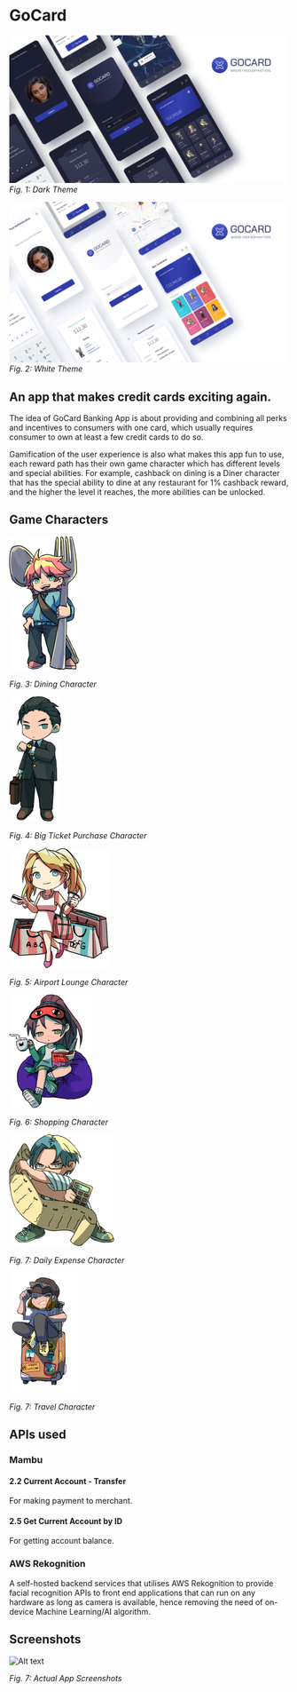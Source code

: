 # GoCard


![Alt text](/marketing/app_dark.png?raw=true "Dark theme screenshots")
*Fig. 1: Dark Theme*

![Alt text](/marketing/app_white.png?raw=true "White theme screenshots")
*Fig. 2: White Theme*

## An app that makes credit cards exciting again.

The idea of GoCard Banking App is about providing and combining all perks and incentives to consumers with one card, which usually requires consumer to own at least a few credit cards to do so.

Gamification of the user experience is also what makes this app fun to use, each reward path has their own game character which has different levels and special abilities. For example, cashback on dining is a Diner character that has the special ability to dine at any restaurant for 1% cashback reward, and the higher the level it reaches, the more abilities can be unlocked.

## Game Characters
 
 ![Alt text](/marketing/diner.png?raw=true "Diner")

 *Fig. 3: Dining Character*

 ![Alt text](/marketing/big_ticket.png?raw=true "Big Ticket Purchase")

 *Fig. 4: Big Ticket Purchase Character*

 ![Alt text](/marketing/shopper.png?raw=true "Shopper")
 
 *Fig. 5: Airport Lounge Character*

 ![Alt text](/marketing/lounge.png?raw=true "Aiport Lounge")

 *Fig. 6: Shopping Character*

 ![Alt text](/marketing/daily.png?raw=true "Daily Expense")

 *Fig. 7: Daily Expense Character*

 ![Alt text](/marketing/travel.png?raw=true "Travel")

 *Fig. 7: Travel Character*

## APIs used

### Mambu

#### 2.2 Current Account - Transfer
For making payment to merchant.

#### 2.5 Get Current Account by ID
For getting account balance.

### AWS Rekognition

A self-hosted backend services that utilises AWS Rekognition to provide facial recognition APIs to front end applications that can run on any hardware as long as camera is available, hence removing the need of on-device Machine Learning/AI algorithm.

## Screenshots 
![Alt text](/marketing/app_screenshots.png?raw=true "Actual App Screenshots")

*Fig. 7: Actual App Screenshots*